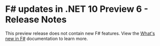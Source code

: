 # F# updates in .NET 10 Preview 6 - Release Notes

This preview release does not contain new F# features. View the [What's new in F#](https://fsharp.github.io/fsharp-compiler-docs/release-notes/Language.html) documentation to learn more.
